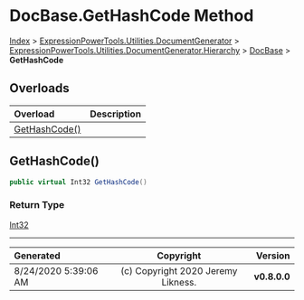 ﻿# DocBase.GetHashCode Method

[Index](../index.md) > [ExpressionPowerTools.Utilities.DocumentGenerator](ExpressionPowerTools.Utilities.DocumentGenerator.a.md) > [ExpressionPowerTools.Utilities.DocumentGenerator.Hierarchy](ExpressionPowerTools.Utilities.DocumentGenerator.Hierarchy.n.md) > [DocBase](ExpressionPowerTools.Utilities.DocumentGenerator.Hierarchy.DocBase.cs.md) > **GetHashCode**



## Overloads

| Overload | Description |
| :-- | :-- |
| [GetHashCode()](#gethashcode) |  |
## GetHashCode()



```csharp
public virtual Int32 GetHashCode()
```

### Return Type

 [Int32](https://docs.microsoft.com/dotnet/api/system.int32) 



---

| Generated | Copyright | Version |
| :-- | :-: | --: |
| 8/24/2020 5:39:06 AM | (c) Copyright 2020 Jeremy Likness. | **v0.8.0.0** |
